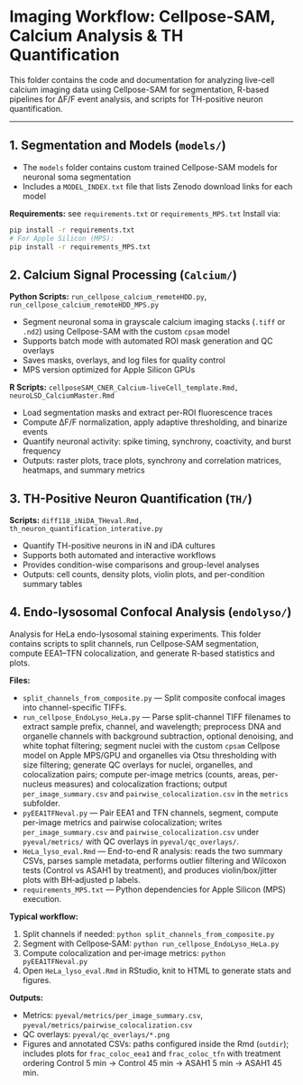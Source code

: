 # Imaging Workflow: Cellpose-SAM, Calcium Analysis & TH Quantification

This folder contains the code and documentation for analyzing live-cell calcium imaging data using Cellpose-SAM for segmentation, R-based pipelines for ΔF/F event analysis, and scripts for TH-positive neuron quantification.

---

## 1. Segmentation and Models (`models/`)
- The `models` folder contains custom trained Cellpose-SAM models for neuronal soma segmentation
- Includes a `MODEL_INDEX.txt` file that lists Zenodo download links for each model

**Requirements:** see `requirements.txt` or `requirements_MPS.txt`
Install via:
```bash
pip install -r requirements.txt
# For Apple Silicon (MPS):
pip install -r requirements_MPS.txt
```


## 2. Calcium Signal Processing (`Calcium/`)
**Python Scripts:** `run_cellpose_calcium_remoteHDD.py`, `run_cellpose_calcium_remoteHDD_MPS.py`
- Segment neuronal soma in grayscale calcium imaging stacks (`.tiff` or `.nd2`) using Cellpose-SAM with the custom `cpsam` model
- Supports batch mode with automated ROI mask generation and QC overlays
- Saves masks, overlays, and log files for quality control
- MPS version optimized for Apple Silicon GPUs

**R Scripts:** `cellposeSAM_CNER_Calcium-liveCell_template.Rmd, neuroLSD_CalciumMaster.Rmd`
- Load segmentation masks and extract per-ROI fluorescence traces
- Compute ΔF/F normalization, apply adaptive thresholding, and binarize events
- Quantify neuronal activity: spike timing, synchrony, coactivity, and burst frequency
- Outputs: raster plots, trace plots, synchrony and correlation matrices, heatmaps, and summary metrics


## 3. TH-Positive Neuron Quantification (`TH/`)

**Scripts:** `diff118_iNiDA_THeval.Rmd, th_neuron_quantification_interative.py`
- Quantify TH-positive neurons in iN and iDA cultures
- Supports both automated and interactive workflows
- Provides condition-wise comparisons and group-level analyses
- Outputs: cell counts, density plots, violin plots, and per-condition summary tables


## 4. Endo-lysosomal Confocal Analysis (`endolyso/`)

Analysis for HeLa endo-lysosomal staining experiments. This folder contains scripts to split channels, run Cellpose‑SAM segmentation, compute EEA1–TFN colocalization, and generate R-based statistics and plots.

**Files:**
- `split_channels_from_composite.py` — Split composite confocal images into channel-specific TIFFs.
- `run_cellpose_EndoLyso_HeLa.py` — Parse split-channel TIFF filenames to extract sample prefix, channel, and wavelength; preprocess DNA and organelle channels with background subtraction, optional denoising, and white tophat filtering; segment nuclei with the custom `cpsam` Cellpose model on Apple MPS/GPU and organelles via Otsu thresholding with size filtering; generate QC overlays for nuclei, organelles, and colocalization pairs; compute per-image metrics (counts, areas, per-nucleus measures) and colocalization fractions; output `per_image_summary.csv` and `pairwise_colocalization.csv` in the `metrics` subfolder.
- `pyEEA1TFNeval.py` — Pair EEA1 and TFN channels, segment, compute per-image metrics and pairwise colocalization; writes `per_image_summary.csv` and `pairwise_colocalization.csv` under `pyeval/metrics/` with QC overlays in `pyeval/qc_overlays/`.
- `HeLa_lyso_eval.Rmd` — End-to-end R analysis: reads the two summary CSVs, parses sample metadata, performs outlier filtering and Wilcoxon tests (Control vs ASAH1 by treatment), and produces violin/box/jitter plots with BH‑adjusted p labels.
- `requirements_MPS.txt` — Python dependencies for Apple Silicon (MPS) execution.

**Typical workflow:**
1. Split channels if needed: `python split_channels_from_composite.py`
2. Segment with Cellpose‑SAM: `python run_cellpose_EndoLyso_HeLa.py`
3. Compute colocalization and per‑image metrics: `python pyEEA1TFNeval.py`
4. Open `HeLa_lyso_eval.Rmd` in RStudio, knit to HTML to generate stats and figures.

**Outputs:**
- Metrics: `pyeval/metrics/per_image_summary.csv`, `pyeval/metrics/pairwise_colocalization.csv`
- QC overlays: `pyeval/qc_overlays/*.png`
- Figures and annotated CSVs: paths configured inside the Rmd (`outdir`); includes plots for `frac_coloc_eea1` and `frac_coloc_tfn` with treatment ordering Control 5 min → Control 45 min → ASAH1 5 min → ASAH1 45 min.